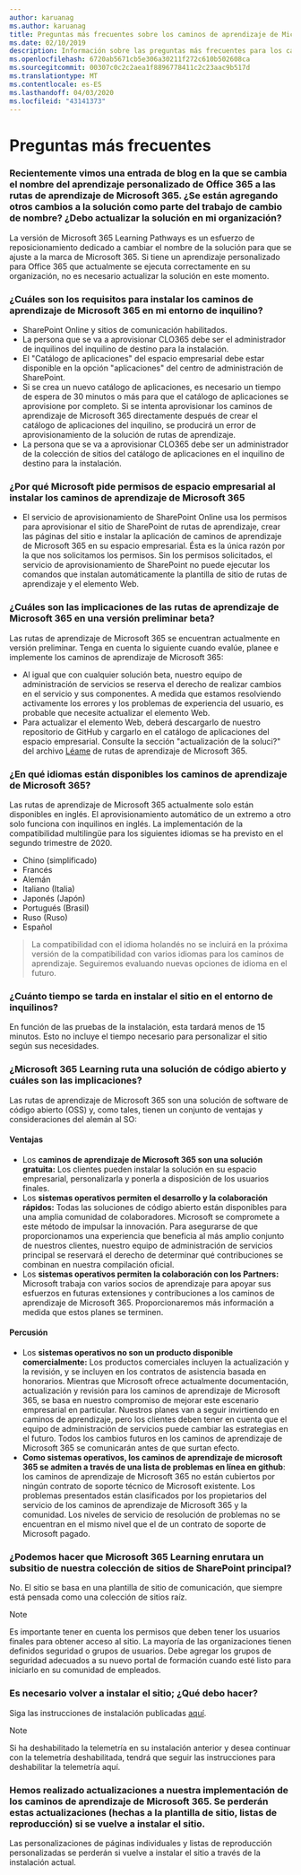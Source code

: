 ```yaml
---
author: karuanag
ms.author: karuanag
title: Preguntas más frecuentes sobre los caminos de aprendizaje de Microsoft 365
ms.date: 02/10/2019
description: Información sobre las preguntas más frecuentes para los caminos de aprendizaje de Microsoft 365
ms.openlocfilehash: 6720ab5671cb5e306a30211f272c610b502608ca
ms.sourcegitcommit: 00307c0c2c2aea1f8896778411c2c23aac9b517d
ms.translationtype: MT
ms.contentlocale: es-ES
ms.lasthandoff: 04/03/2020
ms.locfileid: "43141373"
---
```

# <a name="frequently-asked-questions"></a>Preguntas más frecuentes

### <a name="i-recently-saw-a-blog-post-that-custom-learning-for-office-365-is-being-renamed-to-microsoft-365-learning-pathways-are-there-other-changes-being-added-to-the-solution-as-part-of-the-renaming-effort-should-i-update-the-solution-in-my-organization"></a>Recientemente vimos una entrada de blog en la que se cambia el nombre del aprendizaje personalizado de Office 365 a las rutas de aprendizaje de Microsoft 365. ¿Se están agregando otros cambios a la solución como parte del trabajo de cambio de nombre? ¿Debo actualizar la solución en mi organización?

La versión de Microsoft 365 Learning Pathways es un esfuerzo de reposicionamiento dedicado a cambiar el nombre de la solución para que se ajuste a la marca de Microsoft 365. Si tiene un aprendizaje personalizado para Office 365 que actualmente se ejecuta correctamente en su organización, no es necesario actualizar la solución en este momento.  

### <a name="what-are-the-requirements-for-installing-microsoft-365-learning-pathways-into-my-tenant-environment"></a>¿Cuáles son los requisitos para instalar los caminos de aprendizaje de Microsoft 365 en mi entorno de inquilino?

- SharePoint Online y sitios de comunicación habilitados.
- La persona que se va a aprovisionar CLO365 debe ser el administrador de inquilinos del inquilino de destino para la instalación.
- El "Catálogo de aplicaciones" del espacio empresarial debe estar disponible en la opción "aplicaciones" del centro de administración de SharePoint.
- Si se crea un nuevo catálogo de aplicaciones, es necesario un tiempo de espera de 30 minutos o más para que el catálogo de aplicaciones se aprovisione por completo. Si se intenta aprovisionar los caminos de aprendizaje de Microsoft 365 directamente después de crear el catálogo de aplicaciones del inquilino, se producirá un error de aprovisionamiento de la solución de rutas de aprendizaje. 
- La persona que se va a aprovisionar CLO365 debe ser un administrador de la colección de sitios del catálogo de aplicaciones en el inquilino de destino para la instalación.

### <a name="why-is-microsoft-asking-for-tenant-permissions-when-installing-microsoft-365-learning-pathways"></a>¿Por qué Microsoft pide permisos de espacio empresarial al instalar los caminos de aprendizaje de Microsoft 365 

- El servicio de aprovisionamiento de SharePoint Online usa los permisos para aprovisionar el sitio de SharePoint de rutas de aprendizaje, crear las páginas del sitio e instalar la aplicación de caminos de aprendizaje de Microsoft 365 en su espacio empresarial. Ésta es la única razón por la que nos solicitamos los permisos. Sin los permisos solicitados, el servicio de aprovisionamiento de SharePoint no puede ejecutar los comandos que instalan automáticamente la plantilla de sitio de rutas de aprendizaje y el elemento Web. 

### <a name="what-are-the-implications-of-microsoft-365-learning-pathways-being-in-a-beta-preview"></a>¿Cuáles son las implicaciones de las rutas de aprendizaje de Microsoft 365 en una versión preliminar beta? 

Las rutas de aprendizaje de Microsoft 365 se encuentran actualmente en versión preliminar. Tenga en cuenta lo siguiente cuando evalúe, planee e implemente los caminos de aprendizaje de Microsoft 365:

- Al igual que con cualquier solución beta, nuestro equipo de administración de servicios se reserva el derecho de realizar cambios en el servicio y sus componentes. A medida que estamos resolviendo activamente los errores y los problemas de experiencia del usuario, es probable que necesite actualizar el elemento Web.
- Para actualizar el elemento Web, deberá descargarlo de nuestro repositorio de GitHub y cargarlo en el catálogo de aplicaciones del espacio empresarial. Consulte la sección "actualización de la soluci?" del archivo [Léame](https://github.com/pnp/custom-learning-office-365/blob/master/README.md) de rutas de aprendizaje de Microsoft 365. 

### <a name="what-languages-is-microsoft-365-learning-pathways-available-in"></a>¿En qué idiomas están disponibles los caminos de aprendizaje de Microsoft 365?

Las rutas de aprendizaje de Microsoft 365 actualmente solo están disponibles en inglés. El aprovisionamiento automático de un extremo a otro solo funciona con inquilinos en inglés. La implementación de la compatibilidad multilingüe para los siguientes idiomas se ha previsto en el segundo trimestre de 2020. 

- Chino (simplificado) 
- Francés  
- Alemán 
- Italiano (Italia) 
- Japonés (Japón)  
- Portugués (Brasil) 
- Ruso (Ruso)  
- Español 

> La compatibilidad con el idioma holandés no se incluirá en la próxima versión de la compatibilidad con varios idiomas para los caminos de aprendizaje. Seguiremos evaluando nuevas opciones de idioma en el futuro.

### <a name="how-long-will-it-take-to-install-the-site-in-our-tenant-environment"></a>¿Cuánto tiempo se tarda en instalar el sitio en el entorno de inquilinos?

En función de las pruebas de la instalación, esta tardará menos de 15 minutos. Esto no incluye el tiempo necesario para personalizar el sitio según sus necesidades.

### <a name="is-microsoft-365-learning-pathways-an-open-source-solution-and-what-are-the-implications"></a>¿Microsoft 365 Learning ruta una solución de código abierto y cuáles son las implicaciones?

Las rutas de aprendizaje de Microsoft 365 son una solución de software de código abierto (OSS) y, como tales, tienen un conjunto de ventajas y consideraciones del alemán al SO:

#### <a name="benefits"></a>Ventajas 
- Los **caminos de aprendizaje de Microsoft 365 son una solución gratuita:** Los clientes pueden instalar la solución en su espacio empresarial, personalizarla y ponerla a disposición de los usuarios finales.
- Los **sistemas operativos permiten el desarrollo y la colaboración rápidos:**  Todas las soluciones de código abierto están disponibles para una amplia comunidad de colaboradores.  Microsoft se compromete a este método de impulsar la innovación.  Para asegurarse de que proporcionamos una experiencia que beneficia al más amplio conjunto de nuestros clientes, nuestro equipo de administración de servicios principal se reservará el derecho de determinar qué contribuciones se combinan en nuestra compilación oficial.  
- Los **sistemas operativos permiten la colaboración con los Partners:** Microsoft trabaja con varios socios de aprendizaje para apoyar sus esfuerzos en futuras extensiones y contribuciones a los caminos de aprendizaje de Microsoft 365. Proporcionaremos más información a medida que estos planes se terminen. 
    
#### <a name="implications"></a>Percusión
- Los **sistemas operativos no son un producto disponible comercialmente:** Los productos comerciales incluyen la actualización y la revisión, y se incluyen en los contratos de asistencia basada en honorarios. Mientras que Microsoft ofrece actualmente documentación, actualización y revisión para los caminos de aprendizaje de Microsoft 365, se basa en nuestro compromiso de mejorar este escenario empresarial en particular. Nuestros planes van a seguir invirtiendo en caminos de aprendizaje, pero los clientes deben tener en cuenta que el equipo de administración de servicios puede cambiar las estrategias en el futuro. Todos los cambios futuros en los caminos de aprendizaje de Microsoft 365 se comunicarán antes de que surtan efecto. 
- **Como sistemas operativos, los caminos de aprendizaje de microsoft 365 se admiten a través de una lista de problemas en línea en github**: los caminos de aprendizaje de Microsoft 365 no están cubiertos por ningún contrato de soporte técnico de Microsoft existente. Los problemas presentados están clasificados por los propietarios del servicio de los caminos de aprendizaje de Microsoft 365 y la comunidad. Los niveles de servicio de resolución de problemas no se encuentran en el mismo nivel que el de un contrato de soporte de Microsoft pagado.  

### <a name="can-we-make-the-microsoft-365-learning-pathways-a-subsite-of-our-primary-sharepoint-site-collection"></a>¿Podemos hacer que Microsoft 365 Learning enrutara un subsitio de nuestra colección de sitios de SharePoint principal?

No. El sitio se basa en una plantilla de sitio de comunicación, que siempre está pensada como una colección de sitios raíz.

> [!NOTE]
> Es importante tener en cuenta los permisos que deben tener los usuarios finales para obtener acceso al sitio. La mayoría de las organizaciones tienen definidos seguridad o grupos de usuarios. Debe agregar los grupos de seguridad adecuados a su nuevo portal de formación cuando esté listo para iniciarlo en su comunidad de empleados.

### <a name="i-need-to-reinstall-the-site-what-should-i-do"></a>Es necesario volver a instalar el sitio; ¿Qué debo hacer?

Siga las instrucciones de instalación publicadas [aquí](custom_provision.md).

> [!NOTE]
> Si ha deshabilitado la telemetría en su instalación anterior y desea continuar con la telemetría deshabilitada, tendrá que seguir las instrucciones para deshabilitar la telemetría aquí.

### <a name="we-made-updates-to-our-implementation-of-microsoft-365-learning-pathways-will-we-lose-these-updates-made-to-site-template-playlists-if-we-reinstall-the-site"></a>Hemos realizado actualizaciones a nuestra implementación de los caminos de aprendizaje de Microsoft 365. Se perderán estas actualizaciones (hechas a la plantilla de sitio, listas de reproducción) si se vuelve a instalar el sitio.

Las personalizaciones de páginas individuales y listas de reproducción personalizadas se perderán si vuelve a instalar el sitio a través de la instalación actual.  